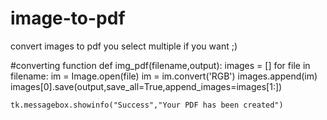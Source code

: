 # image-to-pdf

<p>convert images to pdf you select multiple if you want ;) </p>

#converting function
def img_pdf(filename,output):
    images = []
    for file in filename:
        im  = Image.open(file)
        im = im.convert('RGB')
        images.append(im)
    images[0].save(output,save_all=True,append_images=images[1:])

    tk.messagebox.showinfo("Success","Your PDF has been created")
